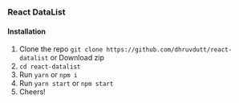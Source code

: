 ### React DataList

#### Installation
1. Clone the repo `git clone https://github.com/dhruvdutt/react-datalist` or Download zip
2. `cd react-datalist`
3. Run `yarn` or `npm i`
4. Run `yarn start` or `npm start`
5. Cheers!
